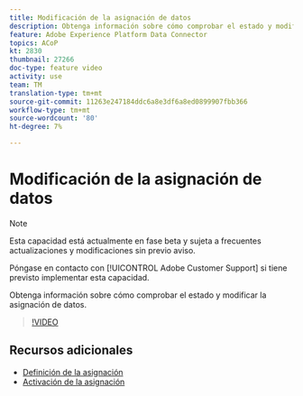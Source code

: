 ```yaml
---
title: Modificación de la asignación de datos
description: Obtenga información sobre cómo comprobar el estado y modificar la asignación de datos.
feature: Adobe Experience Platform Data Connector
topics: ACoP
kt: 2830
thumbnail: 27266
doc-type: feature video
activity: use
team: TM
translation-type: tm+mt
source-git-commit: 11263e247184ddc6a8e3df6a8ed0899907fbb366
workflow-type: tm+mt
source-wordcount: '80'
ht-degree: 7%

---
```



# Modificación de la asignación de datos

>[!NOTE]
>
>Esta capacidad está actualmente en fase beta y sujeta a frecuentes actualizaciones y modificaciones sin previo aviso.
>
>Póngase en contacto con [!UICONTROL Adobe Customer Support] si tiene previsto implementar esta capacidad.

Obtenga información sobre cómo comprobar el estado y modificar la asignación de datos.

>[!VIDEO](https://video.tv.adobe.com/v/27266?quality=12)

## Recursos adicionales

* [Definición de la asignación](https://docs.adobe.com/content/help/en/campaign-standard/using/administrating/mapping-campaign-and-aep-data/aep-mapping-definition.html)
* [Activación de la asignación](https://docs.adobe.com/content/help/en/campaign-standard/using/administrating/mapping-campaign-and-aep-data/aep-mapping-activation.html)
